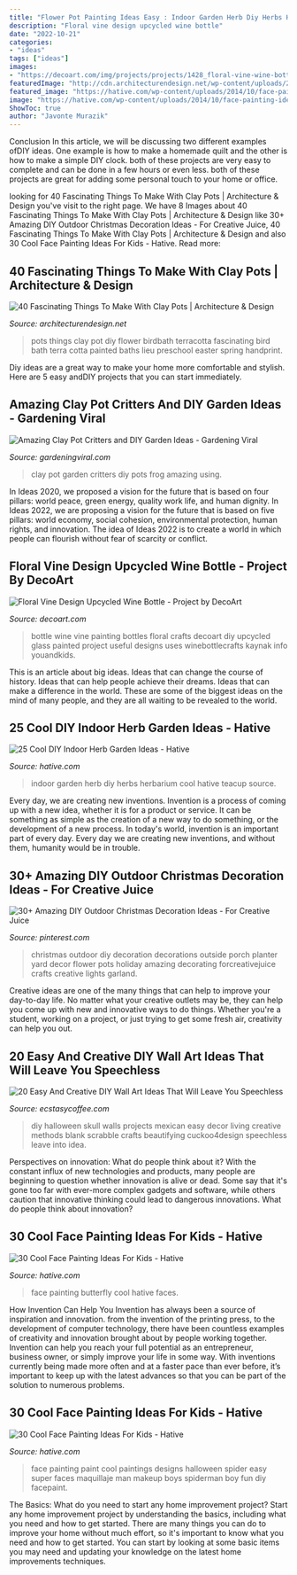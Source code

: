 ```yaml
---
title: "Flower Pot Painting Ideas Easy : Indoor Garden Herb Diy Herbs Herbarium Cool Hative Teacup Source"
description: "Floral vine design upcycled wine bottle"
date: "2022-10-21"
categories:
- "ideas"
tags: ["ideas"]
images:
- "https://decoart.com/img/projects/projects/1428_floral-vine-wine-bottle-.jpg"
featuredImage: "http://cdn.architecturendesign.net/wp-content/uploads/2015/12/AD-Things-To-Make-With-Terracotta-Pots-09.jpg"
featured_image: "https://hative.com/wp-content/uploads/2014/10/face-painting-ideas-for-kids/17-butterfly.jpg"
image: "https://hative.com/wp-content/uploads/2014/10/face-painting-ideas-for-kids/25-cool-painting.jpg"
ShowToc: true
author: "Javonte Murazik"
---
```



Conclusion
In this article, we will be discussing two different examples ofDIY ideas. One example is how to make a homemade quilt and the other is how to make a simple DIY clock. both of these projects are very easy to complete and can be done in a few hours or even less. both of these projects are great for adding some personal touch to your home or office.

	

		
looking for 40 Fascinating Things To Make With Clay Pots | Architecture &amp; Design you've visit to the right page. We have 8 Images about 40 Fascinating Things To Make With Clay Pots | Architecture &amp; Design like 30+ Amazing DIY Outdoor Christmas Decoration Ideas - For Creative Juice, 40 Fascinating Things To Make With Clay Pots | Architecture &amp; Design and also 30 Cool Face Painting Ideas For Kids - Hative. Read more:
		
    
## 40 Fascinating Things To Make With Clay Pots | Architecture &amp; Design

<img loading=lazy src="http://cdn.architecturendesign.net/wp-content/uploads/2015/12/AD-Things-To-Make-With-Terracotta-Pots-09.jpg" onerror="this.onerror=null;this.src='https://tse2.mm.bing.net/th?id=OIP.pgzgpyAhB4n7XlFJA0pIFgHaLG&amp;pid=15.1';" alt="40 Fascinating Things To Make With Clay Pots | Architecture &amp; Design">

_Source: architecturendesign.net_

>pots things clay pot diy flower birdbath terracotta fascinating bird bath terra cotta painted baths lieu preschool easter spring handprint. 

	

Diy ideas are a great way to make your home more comfortable and stylish. Here are 5 easy andDIY projects that you can start immediately.

    
## Amazing Clay Pot Critters And DIY Garden Ideas - Gardening Viral

<img loading=lazy src="http://gardeningviral.com/wp-content/uploads/2017/01/Frog-Clay-Pot-.jpg" onerror="this.onerror=null;this.src='https://tse3.mm.bing.net/th?id=OIP.n2NhG-q_ti2E5R2od3B8mQHaJ4&amp;pid=15.1';" alt="Amazing Clay Pot Critters and DIY Garden Ideas - Gardening Viral">

_Source: gardeningviral.com_

>clay pot garden critters diy pots frog amazing using. 

	

In Ideas 2020, we proposed a vision for the future that is based on four pillars: world peace, green energy, quality work life, and human dignity. In Ideas 2022, we are proposing a vision for the future that is based on five pillars: world economy, social cohesion, environmental protection, human rights, and innovation. The idea of Ideas 2022 is to create a world in which people can flourish without fear of scarcity or conflict.

    
## Floral Vine Design Upcycled Wine Bottle - Project By DecoArt

<img loading=lazy src="https://decoart.com/img/projects/projects/1428_floral-vine-wine-bottle-.jpg" onerror="this.onerror=null;this.src='https://tse2.mm.bing.net/th?id=OIP._4lro73mUvmvarQwYupzYQHaKb&amp;pid=15.1';" alt="Floral Vine Design Upcycled Wine Bottle - Project by DecoArt">

_Source: decoart.com_

>bottle wine vine painting bottles floral crafts decoart diy upcycled glass painted project useful designs uses winebottlecrafts kaynak info youandkids. 

	

This is an article about big ideas. Ideas that can change the course of history. Ideas that can help people achieve their dreams. Ideas that can make a difference in the world. These are some of the biggest ideas on the mind of many people, and they are all waiting to be revealed to the world.

    
## 25 Cool DIY Indoor Herb Garden Ideas - Hative

<img loading=lazy src="https://hative.com/wp-content/uploads/2014/11/indoor-garden/25-tiers-of-herbs.jpg" onerror="this.onerror=null;this.src='https://tse2.mm.bing.net/th?id=OIP.4RnxXOb-65zizvkcVai5qAHaK_&amp;pid=15.1';" alt="25 Cool DIY Indoor Herb Garden Ideas - Hative">

_Source: hative.com_

>indoor garden herb diy herbs herbarium cool hative teacup source. 

	

Every day, we are creating new inventions.
Invention is a process of coming up with a new idea, whether it is for a product or service. It can be something as simple as the creation of a new way to do something, or the development of a new process. In today's world, invention is an important part of every day. Every day we are creating new inventions, and without them, humanity would be in trouble.

    
## 30+ Amazing DIY Outdoor Christmas Decoration Ideas - For Creative Juice

<img loading=lazy src="https://i.pinimg.com/736x/17/2f/af/172faf9db3441270b322db782e19c567.jpg" onerror="this.onerror=null;this.src='https://tse2.mm.bing.net/th?id=OIP.ct-Rwi3CEYoSlGL1RlIuNQHaRO&amp;pid=15.1';" alt="30+ Amazing DIY Outdoor Christmas Decoration Ideas - For Creative Juice">

_Source: pinterest.com_

>christmas outdoor diy decoration decorations outside porch planter yard decor flower pots holiday amazing decorating forcreativejuice crafts creative lights garland. 

	

Creative ideas are one of the many things that can help to improve your day-to-day life. No matter what your creative outlets may be, they can help you come up with new and innovative ways to do things. Whether you're a student, working on a project, or just trying to get some fresh air, creativity can help you out.

    
## 20 Easy And Creative DIY Wall Art Ideas That Will Leave You Speechless

<img loading=lazy src="https://i0.wp.com/www.ecstasycoffee.com/wp-content/uploads/2016/09/DIY-skull-wall-art.jpg" onerror="this.onerror=null;this.src='https://tse3.mm.bing.net/th?id=OIP.PFbWMQtR5nAiCjZckOa2YgHaLD&amp;pid=15.1';" alt="20 Easy And Creative DIY Wall Art Ideas That Will Leave You Speechless">

_Source: ecstasycoffee.com_

>diy halloween skull walls projects mexican easy decor living creative methods blank scrabble crafts beautifying cuckoo4design speechless leave into idea. 

	

Perspectives on innovation: What do people think about it?
With the constant influx of new technologies and products, many people are beginning to question whether innovation is alive or dead. Some say that it's gone too far with ever-more complex gadgets and software, while others caution that innovative thinking could lead to dangerous innovations. What do people think about innovation?

    
## 30 Cool Face Painting Ideas For Kids - Hative

<img loading=lazy src="https://hative.com/wp-content/uploads/2014/10/face-painting-ideas-for-kids/17-butterfly.jpg" onerror="this.onerror=null;this.src='https://tse3.mm.bing.net/th?id=OIP.9dmS64UcdOVJRvXp6jPL6AHaHa&amp;pid=15.1';" alt="30 Cool Face Painting Ideas For Kids - Hative">

_Source: hative.com_

>face painting butterfly cool hative faces. 

	

How Invention Can Help You
Invention has always been a source of inspiration and innovation. from the invention of the printing press, to the development of computer technology, there have been countless examples of creativity and innovation brought about by people working together. Invention can help you reach your full potential as an entrepreneur, business owner, or simply improve your life in some way. With inventions currently being made more often and at a faster pace than ever before, it’s important to keep up with the latest advances so that you can be part of the solution to numerous problems.

    
## 30 Cool Face Painting Ideas For Kids - Hative

<img loading=lazy src="https://hative.com/wp-content/uploads/2014/10/face-painting-ideas-for-kids/25-cool-painting.jpg" onerror="this.onerror=null;this.src='https://tse3.mm.bing.net/th?id=OIP.F9ZsExz1Os-3c62vSq7jUQHaLH&amp;pid=15.1';" alt="30 Cool Face Painting Ideas For Kids - Hative">

_Source: hative.com_

>face painting paint cool paintings designs halloween spider easy super faces maquillaje man makeup boys spiderman boy fun diy facepaint. 

	

The Basics: What do you need to start any home improvement project?
Start any home improvement project by understanding the basics, including what you need and how to get started. There are many things you can do to improve your home without much effort, so it's important to know what you need and how to get started. You can start by looking at some basic items you may need and updating your knowledge on the latest home improvements techniques.

